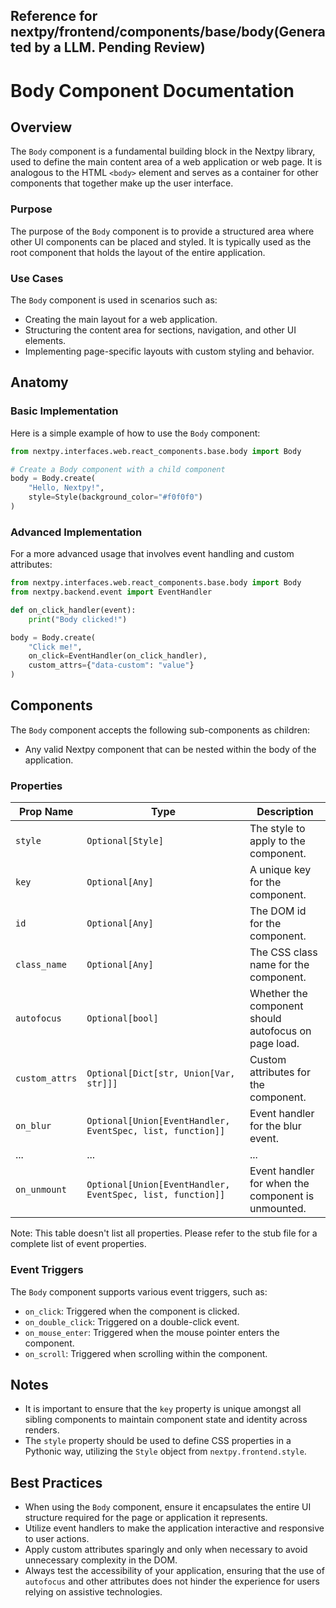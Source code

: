 ##  Reference for nextpy/frontend/components/base/body(Generated by a LLM. Pending Review)

# Body Component Documentation

## Overview

The `Body` component is a fundamental building block in the Nextpy library, used to define the main content area of a web application or web page. It is analogous to the HTML `<body>` element and serves as a container for other components that together make up the user interface.

### Purpose

The purpose of the `Body` component is to provide a structured area where other UI components can be placed and styled. It is typically used as the root component that holds the layout of the entire application.

### Use Cases

The `Body` component is used in scenarios such as:

- Creating the main layout for a web application.
- Structuring the content area for sections, navigation, and other UI elements.
- Implementing page-specific layouts with custom styling and behavior.

## Anatomy

### Basic Implementation

Here is a simple example of how to use the `Body` component:

```python
from nextpy.interfaces.web.react_components.base.body import Body

# Create a Body component with a child component
body = Body.create(
    "Hello, Nextpy!",
    style=Style(background_color="#f0f0f0")
)
```

### Advanced Implementation

For a more advanced usage that involves event handling and custom attributes:

```python
from nextpy.interfaces.web.react_components.base.body import Body
from nextpy.backend.event import EventHandler

def on_click_handler(event):
    print("Body clicked!")

body = Body.create(
    "Click me!",
    on_click=EventHandler(on_click_handler),
    custom_attrs={"data-custom": "value"}
)
```

## Components

The `Body` component accepts the following sub-components as children:

- Any valid Nextpy component that can be nested within the body of the application.

### Properties

| Prop Name       | Type                                                       | Description                                                   |
|-----------------|------------------------------------------------------------|---------------------------------------------------------------|
| `style`         | `Optional[Style]`                                          | The style to apply to the component.                          |
| `key`           | `Optional[Any]`                                            | A unique key for the component.                               |
| `id`            | `Optional[Any]`                                            | The DOM id for the component.                                 |
| `class_name`    | `Optional[Any]`                                            | The CSS class name for the component.                         |
| `autofocus`     | `Optional[bool]`                                           | Whether the component should autofocus on page load.          |
| `custom_attrs`  | `Optional[Dict[str, Union[Var, str]]]`                     | Custom attributes for the component.                          |
| `on_blur`       | `Optional[Union[EventHandler, EventSpec, list, function]]` | Event handler for the blur event.                             |
| ...             | ...                                                        | ...                                                           |
| `on_unmount`    | `Optional[Union[EventHandler, EventSpec, list, function]]` | Event handler for when the component is unmounted.            |

Note: This table doesn't list all properties. Please refer to the stub file for a complete list of event properties.

### Event Triggers

The `Body` component supports various event triggers, such as:

- `on_click`: Triggered when the component is clicked.
- `on_double_click`: Triggered on a double-click event.
- `on_mouse_enter`: Triggered when the mouse pointer enters the component.
- `on_scroll`: Triggered when scrolling within the component.

## Notes

- It is important to ensure that the `key` property is unique amongst all sibling components to maintain component state and identity across renders.
- The `style` property should be used to define CSS properties in a Pythonic way, utilizing the `Style` object from `nextpy.frontend.style`.

## Best Practices

- When using the `Body` component, ensure it encapsulates the entire UI structure required for the page or application it represents.
- Utilize event handlers to make the application interactive and responsive to user actions.
- Apply custom attributes sparingly and only when necessary to avoid unnecessary complexity in the DOM.
- Always test the accessibility of your application, ensuring that the use of `autofocus` and other attributes does not hinder the experience for users relying on assistive technologies.
